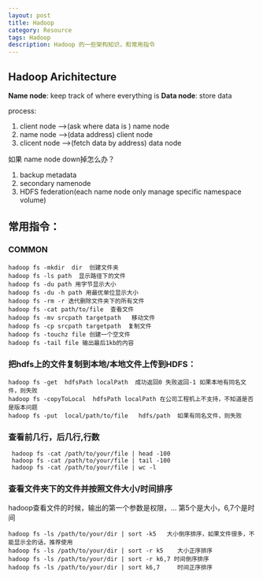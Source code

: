 ```yaml
---
layout: post
title: Hadoop
category: Resource
tags: Hadoop
description: Hadoop 的一些架构知识，和常用指令
---
```




## Hadoop Arichitecture

**Name node**: keep track of where everything is
**Data node**: store data

process:
1. client node –>(ask where data is ) name node
2. name node –>(data address) client node
3. clicent node –>(fetch data by address) data node

如果 name node down掉怎么办？
1. backup metadata
2. secondary namenode
3. HDFS federation(each name node only manage specific namespace volume)


## 常用指令：
### COMMON
```
hadoop fs -mkdir  dir  创建文件夹
hadoop fs -ls path  显示路径下的文件
hadoop fs -du path 用字节显示大小
hadoop fs -du -h path 用最优单位显示大小
hadoop fs -rm -r 迭代删除文件夹下的所有文件
hadoop fs -cat path/to/file  查看文件
hadoop fs -mv srcpath targetpath   移动文件
hadoop fs -cp srcpath targetpath  复制文件
hadoop fs -touchz file 创建一个空文件
hadoop fs -tail file 输出最后1kb的内容
```

### 把hdfs上的文件复制到本地/本地文件上传到HDFS：

```
hadoop fs -get  hdfsPath localPath  成功返回0 失败返回-1 如果本地有同名文件，则失败 
hadoop fs -copyToLocal  hdfsPath localPath 在公司工程机上不支持，不知道是否是版本问题 
hadoop fs -put  local/path/to/file   hdfs/path  如果有同名文件，则失败
```

### 查看前几行，后几行,行数
```
 hadoop fs -cat /path/to/your/file | head -100
 hadoop fs -cat /path/to/your/file | tail -100
 hadoop fs -cat /path/to/your/file | wc -l
```
### 查看文件夹下的文件并按照文件大小/时间排序 
hadoop查看文件的时候，输出的第一个参数是权限，… 第5个是大小，6,7个是时间
```
hadoop fs -ls /path/to/your/dir | sort -k5   大小倒序排序，如果文件很多，不能显示全的话，推荐使用
hadoop fs -ls /path/to/your/dir | sort -r k5    大小正序排序 
hadoop fs -ls /path/to/your/dir | sort -r k6,7 时间倒序排序
hadoop fs -ls /path/to/your/dir | sort k6,7     时间正序排序 
```
